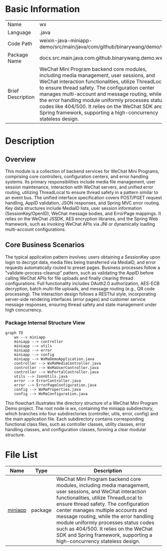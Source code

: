 # Basic Information

|      |      |
|------|------|
| Name | wx |
| Language | .java |
| Code Path | weixin-java-miniapp-demo/src/main/java/com/github/binarywang/demo/wx |
| Package Name | docs.src.main.java.com.github.binarywang.demo.wx |
| Brief Description | WeChat Mini Program backend core modules, including media management, user sessions, and WeChat interaction functionalities, utilize ThreadLocal to ensure thread safety. The configuration center manages multi-account and message routing, while the error handling module uniformly processes status codes like 404/500. It relies on the WeChat SDK and Spring framework, supporting a high-concurrency stateless design. |

# Description

## Overview  
This module is a collection of backend services for WeChat Mini Programs, comprising core controllers, configuration centers, and error handling systems. Its primary responsibilities include media file management, user session maintenance, interaction with WeChat servers, and unified error routing, utilizing ThreadLocal to ensure thread safety in a pattern similar to an event bus. The unified interface specification covers POST/PGET request handling, AppID validation, JSON responses, and Spring MVC error routing. Key data structures include MediaID lists, user session information (SessionKey/OpenID), WeChat message bodies, and ErrorPage mappings. It relies on the WeChat JSSDK, AES encryption libraries, and the Spring Web framework, such as invoking WeChat APIs via JNI or dynamically loading multi-account configurations.

## Core Business Scenarios  
The typical application pattern involves: users obtaining a SessionKey upon login to decrypt data, media files being transferred via MediaID, and error requests automatically routed to preset pages. Business processes follow a "validate-process-cleanup" pattern, such as validating the AppID before calling WeChat APIs for file uploads and finally clearing thread configurations. Full functionality includes OAuth2.0 authorization, AES-ECB decryption, batch multi-file uploads, and message routing (e.g., QR code processing). The interaction design follows a RESTful style, incorporating server-side rendering interfaces (error pages) and customer service message responses, ensuring thread safety and state management under high concurrency.


### Package Internal Structure View

```mermaid
graph TD
    wx --> miniapp
    miniapp --> controller
    miniapp --> utils
    miniapp --> error
    miniapp --> config
    miniapp --> WxMaDemoApplication.java
    controller --> WxMaMediaController.java
    controller --> WxMaUserController.java
    controller --> WxPortalController.java
    utils --> JsonUtils.java
    error --> ErrorController.java
    error --> ErrorPageConfiguration.java
    config --> WxMaProperties.java
    config --> WxMaConfiguration.java
```

This flowchart illustrates the directory structure of a WeChat Mini Program Demo project. The root node is wx, containing the miniapp subdirectory, which branches into four subdirectories (controller, utils, error, config) and the main application file. Each subdirectory contains corresponding functional class files, such as controller classes, utility classes, error handling classes, and configuration classes, forming a clear modular structure.

# File List

| Name   | Type  | Description |
|-------|------|-------------|
| [miniapp](miniapp/_module.md) | package | WeChat Mini Program backend core modules, including media management, user sessions, and WeChat interaction functionalities, utilize ThreadLocal to ensure thread safety. The configuration center manages multiple accounts and message routing, while the error handling module uniformly processes status codes such as 404/500. It relies on the WeChat SDK and Spring framework, supporting a high-concurrency stateless design. |



